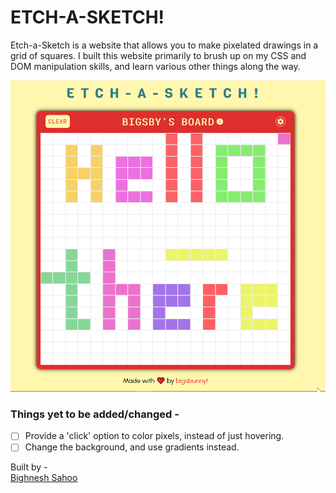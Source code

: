 # ETCH-A-SKETCH!

Etch-a-Sketch is a website that allows you to make pixelated drawings in a grid of squares. I built this website primarily to brush up on my CSS and DOM manipulation skills, and learn various other things along the way.

![etch-a-sketch preview](assets/etch-a-sketch.png)

### Things yet to be added/changed -
- [ ] Provide a 'click' option to color pixels, instead of just hovering.
- [ ] Change the background, and use gradients instead.

Built by - <br>
[Bighnesh Sahoo](https://github.com/bigsbunny)
